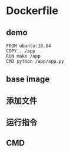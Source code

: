 # Dockerfile

## demo

```
FROM ubuntu:18.04
COPY . /app
RUN make /app
CMD python /app/app.py
```

## base image

## 添加文件

## 运行指令

## CMD